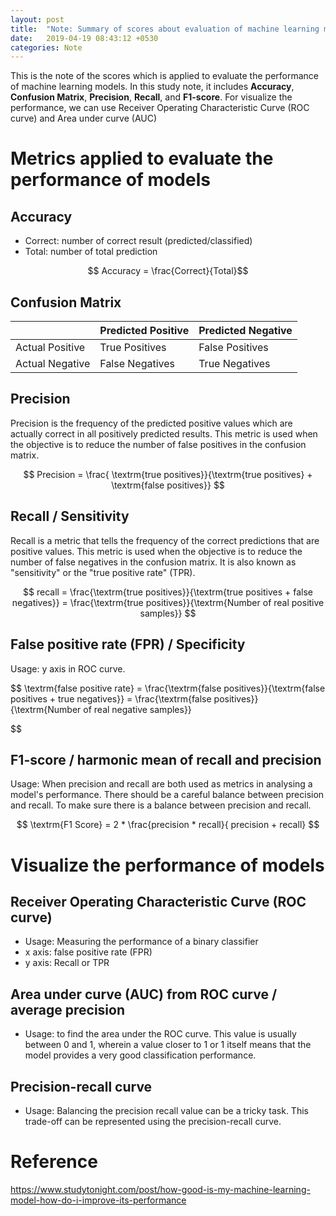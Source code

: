 ```yaml
---
layout: post
title:  "Note: Summary of scores about evaluation of machine learning models"
date:   2019-04-19 08:43:12 +0530
categories: Note
---
```

This is the note of the scores which is applied to evaluate the performance of machine learning models. In this study note, it includes **Accuracy**, **Confusion Matrix**, **Precision**, **Recall**, and **F1-score**. For visualize the performance, we can use Receiver Operating Characteristic Curve (ROC curve) and Area under curve (AUC)

# Metrics applied to evaluate the performance of models

## Accuracy
- Correct: number of correct result (predicted/classified) 
- Total: number of total prediction
  
$$ Accuracy = \frac{Correct}{Total}$$

## Confusion Matrix

| |  Predicted Positive  |  Predicted Negative  |
|-------------------|-----------------|-----------------|
| Actual Positive | True Positives | False Positives |
| Actual Negative | False Negatives | True Negatives |


## Precision
Precision is the frequency of the predicted positive values which are actually correct in all positively predicted results. This metric is used when the objective is to reduce the number of false positives in the confusion matrix.

$$
Precision = \frac{ \textrm{true  positives}}{\textrm{true positives} + \textrm{false positives}}
$$

## Recall / Sensitivity

Recall is a metric that tells the frequency of the correct predictions that are positive values. This metric is used when the objective is to reduce the number of false negatives in the confusion matrix. It is also known as "sensitivity" or the "true positive rate" (TPR).

$$
recall = \frac{\textrm{true positives}}{\textrm{true positives + false negatives}}
= \frac{\textrm{true positives}}{\textrm{Number of real positive  samples}}
$$

## False positive rate (FPR) / Specificity
Usage: y axis in ROC curve.

$$
\textrm{false positive rate} = \frac{\textrm{false positives}}{\textrm{false positives + true negatives}}
= \frac{\textrm{false positives}}{\textrm{Number of real negative  samples}}

$$

## F1-score / harmonic mean of recall and precision
Usage: When precision and recall are both used as metrics in analysing a model's performance. There should be a careful balance between precision and recall.
To make sure there is a balance between precision and recall.

$$
\textrm{F1 Score} = 2 * \frac{precision * recall}{ precision + recall} 
$$

# Visualize the performance of models

## Receiver Operating Characteristic Curve (ROC curve)
- Usage: Measuring the performance of a binary classifier
- x axis: false positive rate (FPR)
- y axis: Recall or TPR

## Area under curve (AUC) from ROC curve / average precision
- Usage: to find the area under the ROC curve. This value is usually between 0 and 1, wherein a value closer to 1 or 1 itself means that the model provides a very good classification performance.

## Precision-recall curve
- Usage: Balancing the precision recall value can be a tricky task. This trade-off can be represented using the precision-recall curve.
# Reference
https://www.studytonight.com/post/how-good-is-my-machine-learning-model-how-do-i-improve-its-performance

